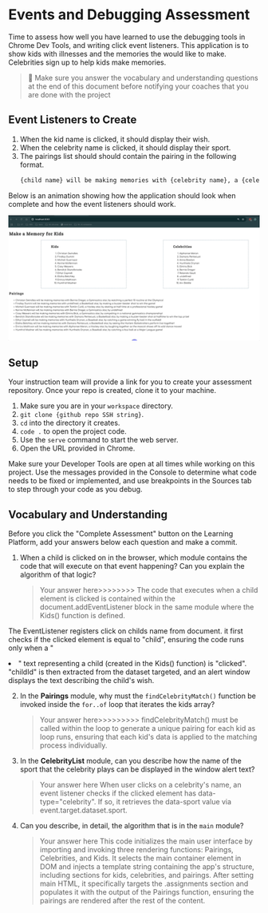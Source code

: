 # Events and Debugging Assessment

Time to assess how well you have learned to use the debugging tools in Chrome Dev Tools, and writing click event listeners. This application is to show kids with illnesses and the memories the would like to make. Celebrities sign up to help kids make memories.

> 🧨 Make sure you answer the vocabulary and understanding questions at the end of this document before notifying your coaches that you are done with the project

## Event Listeners to Create

1. When the kid name is clicked, it should display their wish.
1. When the celebrity name is clicked, it should display their sport.
1. The pairings list should should contain the pairing in the following format.
    ```html
    {child name} will be making memories with {celebrity name}, a {celebrity sport} star, by {child wish}
    ```

Below is an animation showing how the application should look when complete and how the event listeners should work.

<img src="./images/debugging-events-assessment.gif" width="700px">

## Setup

Your instruction team will provide a link for you to create your assessment repository. Once your repo is created, clone it to your machine.

1. Make sure you are in your `workspace` directory.
1. `git clone {github repo SSH string}`.
1. `cd` into the directory it creates.
1. `code .` to open the project code.
1. Use the `serve` command to start the web server.
1. Open the URL provided in Chrome.

Make sure your Developer Tools are open at all times while working on this project. Use the messages provided in the Console to determine what code needs to be fixed or implemented, and use breakpoints in the Sources tab to step through your code as you debug.

## Vocabulary and Understanding

Before you click the "Complete Assessment" button on the Learning Platform, add your answers below each question and make a commit.

1. When a child is clicked on in the browser, which module contains the code that will execute on that event happening? Can you explain the algorithm of that logic?
      
      > Your answer here>>>>>>>>
The code that executes when a child element is clicked is contained within the document.addEventListener block in the same module where the Kids() function is defined. 

The EventListener registers click on childs name from document. it first checks if the clicked element is equal to "child", ensuring the code runs only when a "<li>" text representing a child (created in the Kids() function) is "clicked". "childId" is then extracted from the dataset targeted, and an alert window displays the text describing the child's wish.

2. In the **Pairings** module, why must the `findCelebrityMatch()` function be invoked inside the `for..of` loop that iterates the kids array?
     
     > Your answer here>>>>>>>>>
 findCelebrityMatch() must be called within the loop to generate a unique pairing for each kid as loop runs, ensuring that each kid's data is applied to the matching process individually.


3. In the **CelebrityList** module, can you describe how the name of the sport that the celebrity plays can be displayed in the window alert text?
   
   > Your answer here
 When user clicks on a celebrity's name, an event listener checks if the clicked element has data-type="celebrity". If so, it retrieves the data-sport value via event.target.dataset.sport. 

4. Can you describe, in detail, the algorithm that is in the `main` module?
   
   > Your answer here
This code initializes the main user interface by importing and invoking three rendering functions: Pairings, Celebrities, and Kids. It selects the main container element in DOM and injects a template string containing the app's structure, including sections for kids, celebrities, and pairings. After setting main HTML, it specifically targets the .assignments section and populates it with the output of the Pairings function, ensuring the pairings are rendered after the rest of the content. 